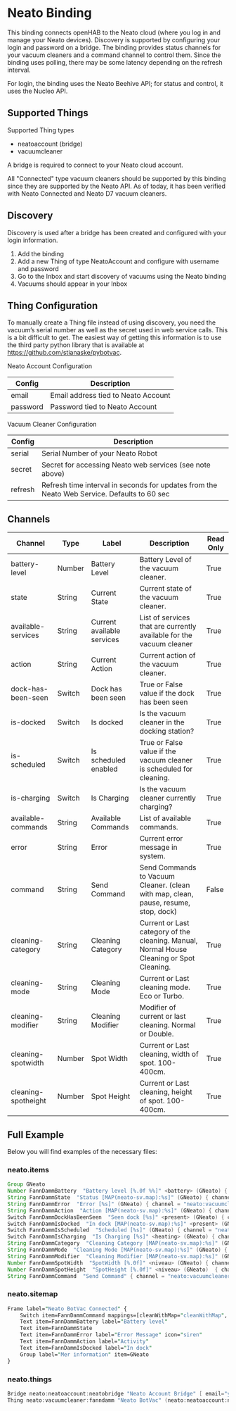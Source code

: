 # Neato Binding

This binding connects openHAB to the Neato cloud (where you log in and manage your Neato devices).
Discovery is supported by configuring your login and password on a bridge.
The binding provides status channels for your vacuum cleaners and a command channel to control them. Since the binding uses polling, there may be some latency depending on the refresh interval.

For login, the binding uses the Neato Beehive API; for status and control, it uses the Nucleo API.

## Supported Things

Supported Thing types

- neatoaccount (bridge)
- vacuumcleaner

A bridge is required to connect to your Neato cloud account.

All "Connected" type vacuum cleaners should be supported by this binding since they are supported by the Neato API. As of today, it has been verified with Neato Connected and Neato D7 vacuum cleaners.

## Discovery

Discovery is used after a bridge has been created and configured with your login information.

1. Add the binding
1. Add a new Thing of type NeatoAccount and configure with username and password
1. Go to the Inbox and start discovery of vacuums using the Neato binding
1. Vacuums should appear in your Inbox

## Thing Configuration

To manually create a Thing file instead of using discovery, you need the vacuum’s serial number as well as the secret used in web service calls.
This is a bit difficult to get.
The easiest way of getting this information is to use the third party python library that is available at <https://github.com/stianaske/pybotvac>.

Neato Account Configuration

| Config   | Description                         |
| -------- | ----------------------------------- |
| email    | Email address tied to Neato Account |
| password | Password tied to Neato Account      |

Vacuum Cleaner Configuration

| Config  | Description                                                                                  |
| ------- | -------------------------------------------------------------------------------------------- |
| serial  | Serial Number of your Neato Robot                                                            |
| secret  | Secret for accessing Neato web services (see note above)                                     |
| refresh | Refresh time interval in seconds for updates from the Neato Web Service.  Defaults to 60 sec |

## Channels

| Channel             | Type   | Label                      | Description                                                                               | Read Only |
| ------------------- | ------ | -------------------------- | ----------------------------------------------------------------------------------------- | --------- |
| battery-level       | Number | Battery Level              | Battery Level of the vacuum cleaner.                                                      | True      |
| state               | String | Current State              | Current state of the vacuum cleaner.                                                      | True      |
| available-services  | String | Current available services | List of services that are currently available for the vacuum cleaner                      | True      |
| action              | String | Current Action             | Current action of the vacuum cleaner.                                                     | True      |
| dock-has-been-seen  | Switch | Dock has been seen         | True or False value if the dock has been seen                                             | True      |
| is-docked           | Switch | Is docked                  | Is the vacuum cleaner in the docking station?                                             | True      |
| is-scheduled        | Switch | Is scheduled enabled       | True or False value if the vacuum cleaner is scheduled for cleaning.                      | True      |
| is-charging         | Switch | Is Charging                | Is the vacuum cleaner currently charging?                                                 | True      |
| available-commands  | String | Available Commands         | List of available commands.                                                               | True      |
| error               | String | Error                      | Current error message in system.                                                          | True      |
| command             | String | Send Command               | Send Commands to Vacuum Cleaner. (clean with map, clean, pause, resume, stop, dock)       | False     |
| cleaning-category   | String | Cleaning Category          | Current or Last category of the cleaning. Manual, Normal House Cleaning or Spot Cleaning. | True      |
| cleaning-mode       | String | Cleaning Mode              | Current or Last cleaning mode. Eco or Turbo.                                              | True      |
| cleaning-modifier   | String | Cleaning Modifier          | Modifier of current or last cleaning. Normal or Double.                                   | True      |
| cleaning-spotwidth  | Number | Spot Width                 | Current or Last cleaning, width of spot. 100-400cm.                                       | True      |
| cleaning-spotheight | Number | Spot Height                | Current or Last cleaning, height of spot. 100-400cm.                                      | True      |

## Full Example

Below you will find examples of the necessary files:

### neato.items

```java
Group GNeato
Number FannDammBattery  "Battery level [%.0f %%]" <battery> (GNeato) { channel = "neato:vacuumcleaner:fanndamm:battery-level" }
String FannDammState  "Status [MAP(neato-sv.map):%s]" (GNeato) { channel = "neato:vacuumcleaner:fanndamm:state" }
String FannDammError  "Error [%s]" (GNeato) { channel = "neato:vacuumcleaner:fanndamm:error" }
String FannDammAction  "Action [MAP(neato-sv.map):%s]" (GNeato) { channel = "neato:vacuumcleaner:fanndamm:action" }
Switch FannDammDockHasBeenSeen  "Seen dock [%s]" <present> (GNeato) { channel = "neato:vacuumcleaner:fanndamm:dock-has-been-seen" }
Switch FannDammIsDocked  "In dock [MAP(neato-sv.map):%s]" <present> (GNeato) { channel = "neato:vacuumcleaner:fanndamm:is-docked" }
Switch FannDammIsScheduled  "Scheduled [%s]" (GNeato) { channel = "neato:vacuumcleaner:fanndamm:is-scheduled" }
Switch FannDammIsCharging  "Is Charging [%s]" <heating> (GNeato) { channel = "neato:vacuumcleaner:fanndamm:is-charging" }
String FannDammCategory  "Cleaning Category [MAP(neato-sv.map):%s]" (GNeato)  { channel = "neato:vacuumcleaner:fanndamm:cleaning-category" }
String FannDammMode  "Cleaning Mode [MAP(neato-sv.map):%s]" (GNeato) { channel = "neato:vacuumcleaner:fanndamm:cleaning-mode" }
String FannDammModifier  "Cleaning Modifier [MAP(neato-sv.map):%s]" (GNeato) { channel = "neato:vacuumcleaner:fanndamm:cleaning-modifier" }
Number FannDammSpotWidth  "SpotWidth [%.0f]" <niveau> (GNeato) { channel = "neato:vacuumcleaner:fanndamm:cleaning-spotwidth" }
Number FannDammSpotHeight  "SpotHeight [%.0f]" <niveau> (GNeato)  { channel = "neato:vacuumcleaner:fanndamm:cleaning-spotheight" }
String FannDammCommand  "Send Command" { channel = "neato:vacuumcleaner:fanndamm:command" }
```

### neato.sitemap

```perl
Frame label="Neato BotVac Connected" {
    Switch item=FannDammCommand mappings=[cleanWithMap="cleanWithMap", clean="Clean",stop="Stop",pause="Pause",resume="Resume", dock="Send to dock"]
    Text item=FannDammBattery label="Battery level"
    Text item=FannDammState
    Text item=FannDammError label="Error Message" icon="siren"
    Text item=FannDammAction label="Activity"
    Text item=FannDammIsDocked label="In dock"
    Group label="Mer information" item=GNeato
}
```

### neato.things

```java
Bridge neato:neatoaccount:neatobridge "Neato Account Bridge" [ email="yours@example.com", password="neato-account-password" ]
Thing neato:vacuumcleaner:fanndamm "Neato BotVac" (neato:neatoaccount:neatobridge) [ serial="vacuumcleaner-serial", secret="secret-string" ]
```
